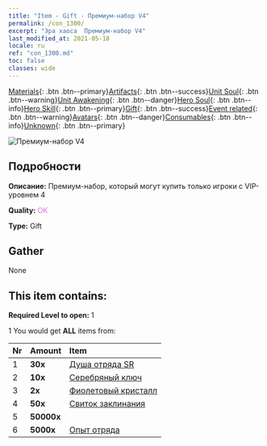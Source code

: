 ```yaml
---
title: "Item - Gift - Премиум-набор V4"
permalink: /con_1300/
excerpt: "Эра хаоса  Премиум-набор V4"
last_modified_at: 2021-05-18
locale: ru
ref: "con_1300.md"
toc: false
classes: wide
---
```

 [Materials](/ItemsRU/){: .btn .btn--primary}[Artifacts](/ItemsRU/Artifacts/){: .btn .btn--success}[Unit Soul](/ItemsRU/UnitSoul/){: .btn .btn--warning}[Unit Awakening](/ItemsRU/UnitAwakening/){: .btn .btn--danger}[Hero Soul](/ItemsRU/HeroSoul/){: .btn .btn--info}[Hero Skill](/ItemsRU/HeroSkill/){: .btn .btn--primary}[Gift](/ItemsRU/Gift/){: .btn .btn--success}[Event related](/ItemsRU/Events/){: .btn .btn--warning}[Avatars](/ItemsRU/Avatars/){: .btn .btn--danger}[Consumables](/ItemsRU/Consumables/){: .btn .btn--info}[Unknown](/ItemsRU/Unknown/){: .btn .btn--primary}

 ![Премиум-набор V4](/images/t/i_905004.png)

## Подробности
 **Описание:** Премиум-набор, который могут купить только игроки с VIP-уровнем 4

 **Quality:** <span style="color: #DA70D6">OK</span>

 **Type:** Gift

## Gather

  None

## This item contains:

 **Required Level to open:** 1

 1 You would get **ALL** items  from:

  | Nr | Amount |     Item    |
  |:---|:-------|:------------|
  | 1 |  **30x** | [Душа отряда SR](/ItemsRU/con_534/) |  | 
  | 2 |  **10x** | [Серебряный ключ](/ItemsRU/con_693/) |  | 
  | 3 |  **2x** | [Фиолетовый кристалл](/ItemsRU/con_720/) |  | 
  | 4 |  **50x** | [Свиток заклинания](/ItemsRU/con_694/) |  | 
  | 5 |  **50000x** | <i class="fas fa-coins"/> |  | 
  | 6 |  **5000x** | [Опыт отряда](/ItemsRU/con_902/) |  | 
